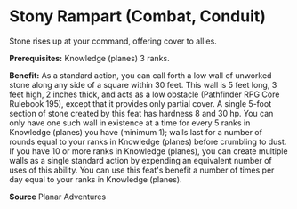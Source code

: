 ﻿---
cssclass: [feats]

---
# Stony Rampart (Combat, Conduit)

Stone rises up at your command, offering cover to allies.

**Prerequisites:** Knowledge (planes) 3 ranks.

**Benefit:** As a standard action, you can call forth a low wall of unworked stone along any side of a square within 30 feet. This wall is 5 feet long, 3 feet high, 2 inches thick, and acts as a low obstacle (Pathfinder RPG Core Rulebook 195), except that it provides only partial cover. A single 5-foot section of stone created by this feat has hardness 8 and 30 hp. You can only have one such wall in existence at a time for every 5 ranks in Knowledge (planes) you have (minimum 1); walls last for a number of rounds equal to your ranks in Knowledge (planes) before crumbling to dust. If you have 10 or more ranks in Knowledge (planes), you can create multiple walls as a single standard action by expending an equivalent number of uses of this ability. You can use this feat's benefit a number of times per day equal to your ranks in Knowledge (planes).

**Source** Planar Adventures